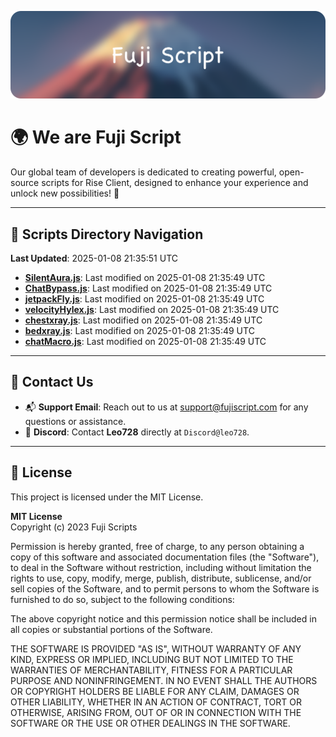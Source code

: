 ![Banner](.github/b.webp)

# 🌍 **We are Fuji Script**

Our global team of developers is dedicated to creating powerful, open-source scripts for Rise Client, designed to enhance your experience and unlock new possibilities! 🌟

---
<!-- SCRIPTS_NAVIGATION_START -->
## 📂 **Scripts Directory Navigation**

**Last Updated**: 2025-01-08 21:35:51 UTC

- **[SilentAura.js](scripts/SilentAura.js)**: Last modified on 2025-01-08 21:35:49 UTC
- **[ChatBypass.js](scripts/ChatBypass.js)**: Last modified on 2025-01-08 21:35:49 UTC
- **[jetpackFly.js](scripts/jetpackFly.js)**: Last modified on 2025-01-08 21:35:49 UTC
- **[velocityHylex.js](scripts/velocityHylex.js)**: Last modified on 2025-01-08 21:35:49 UTC
- **[chestxray.js](scripts/chestxray.js)**: Last modified on 2025-01-08 21:35:49 UTC
- **[bedxray.js](scripts/bedxray.js)**: Last modified on 2025-01-08 21:35:49 UTC
- **[chatMacro.js](scripts/chatMacro.js)**: Last modified on 2025-01-08 21:35:49 UTC

<!-- SCRIPTS_NAVIGATION_END -->

---

## 💬 **Contact Us**  
- 📬 **Support Email**: Reach out to us at [support@fujiscript.com](mailto:support@fujiscript.com) for any questions or assistance.  
- 💬 **Discord**: Contact **Leo728** directly at `Discord@leo728`.

---

## 📜 **License**

This project is licensed under the MIT License.  

**MIT License**  
Copyright (c) 2023 Fuji Scripts  

Permission is hereby granted, free of charge, to any person obtaining a copy of this software and associated documentation files (the "Software"), to deal in the Software without restriction, including without limitation the rights to use, copy, modify, merge, publish, distribute, sublicense, and/or sell copies of the Software, and to permit persons to whom the Software is furnished to do so, subject to the following conditions:  

The above copyright notice and this permission notice shall be included in all copies or substantial portions of the Software.  

THE SOFTWARE IS PROVIDED "AS IS", WITHOUT WARRANTY OF ANY KIND, EXPRESS OR IMPLIED, INCLUDING BUT NOT LIMITED TO THE WARRANTIES OF MERCHANTABILITY, FITNESS FOR A PARTICULAR PURPOSE AND NONINFRINGEMENT. IN NO EVENT SHALL THE AUTHORS OR COPYRIGHT HOLDERS BE LIABLE FOR ANY CLAIM, DAMAGES OR OTHER LIABILITY, WHETHER IN AN ACTION OF CONTRACT, TORT OR OTHERWISE, ARISING FROM, OUT OF OR IN CONNECTION WITH THE SOFTWARE OR THE USE OR OTHER DEALINGS IN THE SOFTWARE.  
